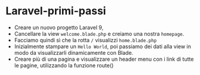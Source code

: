 # Laravel-primi-passi

- Creare un nuovo progetto Laravel 9,
- Cancellare la view `welcome.blade.php` e creiamo una nostra `homepage`.
- Facciamo quindi sì che la rotta `/` visualizzi `home.blade.php`
- Inizialmente stampare un `Hello World`, poi passiamo dei dati alla view in modo da visualizzarli dinamicamente con Blade.
- Creare più di una pagina e visualizzare un header menu con i link di tutte le pagine, utilizzando la funzione route()
